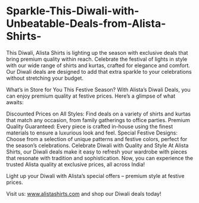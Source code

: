 # Sparkle-This-Diwali-with-Unbeatable-Deals-from-Alista-Shirts-
This Diwali, Alista Shirts is lighting up the season with exclusive deals that bring premium quality within reach. Celebrate the festival of lights in style with our wide range of shirts and kurtas, crafted for elegance and comfort. Our Diwali deals are designed to add that extra sparkle to your celebrations without stretching your budget.

What’s in Store for You This Festive Season?
With Alista’s Diwali Deals, you can enjoy premium quality at festive prices. Here’s a glimpse of what awaits:

Discounted Prices on All Styles: Find deals on a variety of shirts and kurtas that match any occasion, from family gatherings to office parties.
Premium Quality Guaranteed: Every piece is crafted in-house using the finest materials to ensure a luxurious look and feel.
Special Festive Designs: Choose from a selection of unique patterns and festive colors, perfect for the season’s celebrations.
Celebrate Diwali with Quality and Style
At Alista Shirts, our Diwali deals make it easy to refresh your wardrobe with pieces that resonate with tradition and sophistication. Now, you can experience the trusted Alista quality at exclusive prices, all across India!

Light up your Diwali with Alista’s special offers – premium style at festive prices.

Visit us: www.alistashirts.com and shop our Diwali deals today!
